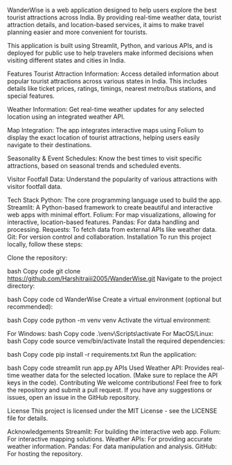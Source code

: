 WanderWise is a web application designed to help users explore the best tourist attractions across India. By providing real-time weather data, tourist attraction details, and location-based services, it aims to make travel planning easier and more convenient for tourists.

This application is built using Streamlit, Python, and various APIs, and is deployed for public use to help travelers make informed decisions when visiting different states and cities in India.

Features
Tourist Attraction Information: Access detailed information about popular tourist attractions across various states in India. This includes details like ticket prices, ratings, timings, nearest metro/bus stations, and special features.

Weather Information: Get real-time weather updates for any selected location using an integrated weather API.

Map Integration: The app integrates interactive maps using Folium to display the exact location of tourist attractions, helping users easily navigate to their destinations.

Seasonality & Event Schedules: Know the best times to visit specific attractions, based on seasonal trends and scheduled events.

Visitor Footfall Data: Understand the popularity of various attractions with visitor footfall data.



Tech Stack
Python: The core programming language used to build the app.
Streamlit: A Python-based framework to create beautiful and interactive web apps with minimal effort.
Folium: For map visualizations, allowing for interactive, location-based features.
Pandas: For data handling and processing.
Requests: To fetch data from external APIs like weather data.
Git: For version control and collaboration.
Installation
To run this project locally, follow these steps:

Clone the repository:

bash
Copy code
git clone https://github.com/Harshitraiii2005/WanderWise.git
Navigate to the project directory:

bash
Copy code
cd WanderWise
Create a virtual environment (optional but recommended):

bash
Copy code
python -m venv venv
Activate the virtual environment:

For Windows:
bash
Copy code
.\venv\Scripts\activate
For MacOS/Linux:
bash
Copy code
source venv/bin/activate
Install the required dependencies:

bash
Copy code
pip install -r requirements.txt
Run the application:

bash
Copy code
streamlit run app.py
APIs Used
Weather API: Provides real-time weather data for the selected location. (Make sure to replace the API keys in the code).
Contributing
We welcome contributions! Feel free to fork the repository and submit a pull request. If you have any suggestions or issues, open an issue in the GitHub repository.

License
This project is licensed under the MIT License - see the LICENSE file for details.

Acknowledgements
Streamlit: For building the interactive web app.
Folium: For interactive mapping solutions.
Weather APIs: For providing accurate weather information.
Pandas: For data manipulation and analysis.
GitHub: For hosting the repository.
